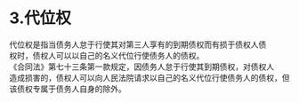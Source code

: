 # 3.代位权

代位权是指当债务人怠于行使其对第三人享有的到期债权而有损于债权人债<br />
      权时，债权人可以以自己的名义代位行使债务人的债权。<br />
      《合同法》第七十三条第一款规定，因债务人怠于行使其到期债权，对债权人<br />
      造成损害的，债权人可以向人民法院请求以自己的名义代位行使债务人的债权，但<br />
      该债权专属于债务人自身的除外。